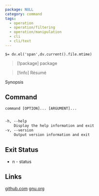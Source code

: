 ```yaml
---
package: NULL
category: command
tags:
  - operation
  - operation/filtering
  - operation/manipulation
  - cli
  - cli/text
---
```


`$= dv.el('span',dv.current().file.mtime)`
> [!package] package

> [!info] Résumé

Synopsis

## Command
```txt
command [OPTION]... [ARGUMENT]...


-h, --help
	Display the help information and exit 
-v, --version
	Output version information and exit
```

## Exit Status
- n - status

## Links
[github.com](github)
[](site)
[](man)
[gnu.org](GNU)

